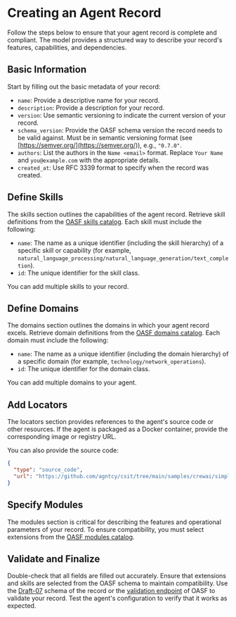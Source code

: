 # Creating an Agent Record

Follow the steps below to ensure that your agent record is complete and
compliant.
The model provides a structured way to describe your record's features,
capabilities, and dependencies.

## Basic Information

Start by filling out the basic metadata of your record:

- `name`:
  Provide a descriptive name for your record.
- `description`:
  Provide a description for your record.
- `version`:
  Use semantic versioning to indicate the current version of your record.
- `schema_version`:
  Provide the OASF schema version the record needs to be valid against. 
  Must be in semantic versioning format (see [https://semver.org/](https://semver.org/)), e.g., `"0.7.0"`.
- `authors`:
  List the authors in the `Name <email>` format.
  Replace `Your Name` and `you@example.com` with the appropriate details.
- `created_at`:
  Use RFC 3339 format to specify when the record was created.

## Define Skills

The skills section outlines the capabilities of the agent record.
Retrieve skill definitions from the
[OASF skills catalog](https://schema.oasf.outshift.com/main_skills).
Each skill must include the following:

- `name`:
  The name as a unique identifier (including the skill hierarchy) of a specific
  skill or capability (for example,
  `natural_language_processing/natural_language_generation/text_completion`).
- `id`:
  The unique identifier for the skill class.

You can add multiple skills to your record.

## Define Domains

The domains section outlines the domains in which your agent record excels.
Retrieve domain definitions from the
[OASF domains catalog](https://schema.oasf.outshift.com/main_domains).
Each domain must include the following:

- `name`:
  The name as a unique identifier (including the domain hierarchy) of a specific
  domain (for example, `technology/network_operations`).
- `id`:
  The unique identifier for the domain class.

You can add multiple domains to your agent.

## Add Locators

The locators section provides references to the agent's source code or other
resources.
If the agent is packaged as a Docker container, provide the corresponding image
or registry URL.

You can also provide the source code:

```json
{
  "type": "source_code",
  "url": "https://github.com/agntcy/csit/tree/main/samples/crewai/simple_crew"
}
```

## Specify Modules

The modules section is critical for describing the features and operational
parameters of your record.
To ensure compatibility, you must select extensions from the
[OASF modules catalog](https://schema.oasf.outshift.com/main_modules).

## Validate and Finalize

Double-check that all fields are filled out accurately.
Ensure that extensions and skills are selected from the OASF schema to maintain
compatibility.
Use the [Draft-07](https://schema.oasf.outshift.com/schema/objects/record)
schema of the record or the
[validation endpoint](https://schema.oasf.outshift.com/doc/index.html#/Validation/SchemaWeb.SchemaController.validate_object)
of OASF to validate your record.
Test the agent's configuration to verify that it works as expected.
